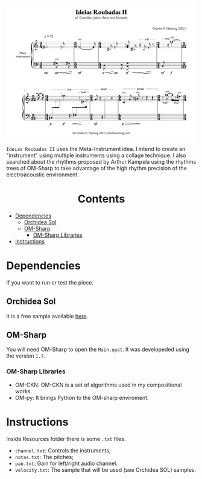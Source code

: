 <p align="center">
    <img src="https://github.com/charlesneimog/Ideias-Roubadas-II/blob/544d9e6e24cbe6e23ad78996804f24dc8e980f85/Score/Ideias%20Roubadas%20II%20-%20Copia%20-%20Partitura%20completa_1.png"></img>
</p>

`Ideias Roubadas II` uses the Meta-Instrument idea. I intend to create an "instrument" using multiple instruments using a collage technique. I also searched about the rhythms proposed by Arthur Kampela using the rhythms trees of OM-Sharp to take advantage of the high rhythm precision of the electroacoustic environment.

<h1 align="center">Contents</h1> 

- [Dependencies](#Dependencies)
    - [Orchidea Sol](#orchidea-sol)
    - [OM-Sharp](#om-sharp)
        - [OM-Sharp Libraries](#om-sharp-libraries)
- [Instructions](#instructions)



# Dependencies

If you want to run or test the piece.

## Orchidea Sol

It is a free sample available [here](https://forum.ircam.fr/projects/detail/orchideasol).

## OM-Sharp

You will need OM-Sharp to open the `Main.opat`. It was developeded using the version `1.7`. 

### OM-Sharp Libraries

* OM-CKN: OM-CKN is a set of algorithms used in my compositional works.
* OM-py: It brings Python to the OM-sharp enviroment.

# Instructions

Inside Resources folder there is some `.txt` files. 
* `channel.txt`: Controls the instruments; 
* `notas.txt`: The pitches;
* `pan.txt`: Gain for left/right audio channel. 
* `velocity.txt`: The sample that will be used (see Orchidea SOL) samples.
